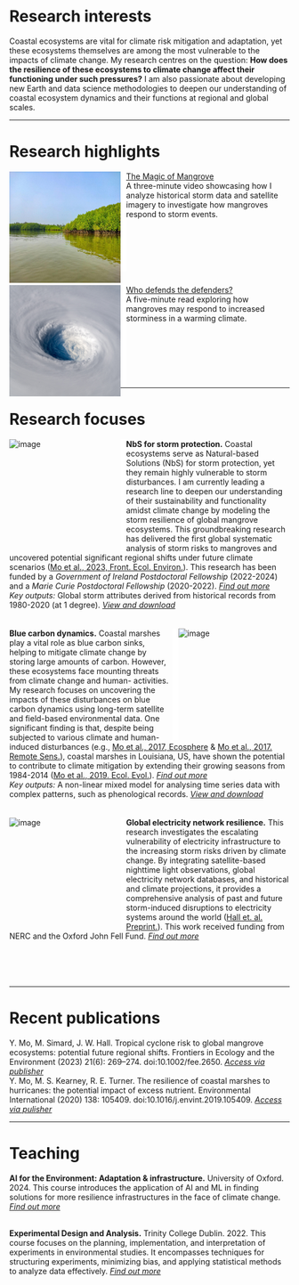 # Research interests
Coastal ecosystems are vital for climate risk mitigation and adaptation, yet these ecosystems themselves are among the most vulnerable to the impacts of climate change. My research centres on the question: **How does the resilience of these ecosystems to climate change affect their functioning under such pressures?** I am also passionate about developing new Earth and data science methodologies to deepen our understanding of coastal ecosystem dynamics and their functions at regional and global scales.

---
 # Research highlights
<img align="left" src="assets/img/mangrove.jpg" width="200" height="200" alt="image" /><img  align="left" src="assets/img/blank.png" height=180 width=10 alt="image" />[The Magic of Mangrove](https://www.youtube.com/watch?v=2gAxHTHOSKk) 
<br/> A three-minute video showcasing how I analyze historical storm data and satellite imagery to investigate how mangroves respond to storm events.
<br/>
<br/>
<br/>
<br/>
<br/>
<br/>
<br/>
<br/>
<img align="left" src="assets/img/storm.png" width="200" height="200" alt="image" /><img  align="left" src="assets/img/blank.png" height=180 width=10 alt="image" />[Who defends the defenders?](https://www.esa.org/blog/2023/09/29/tropical-cyclones-pose-risk-to-mangroves/)
<br/> A five-minute read exploring how mangroves may respond to increased storminess in a warming climate.
<br/>
<br/>
<br/>
<br/>
<br/>
<br/>
<br/>

---

# Research focuses
<img align="left" src="https://cdn-icons-png.flaticon.com/512/12433/12433416.png" width="200" height="200" alt="image" /><img  align="left" src="assets/img/blank.png" height=200 width=10 alt="image" />**NbS for storm protection.** Coastal ecosystems serve as Natural-based Solutions (NbS) for storm protection, yet they remain highly vulnerable to storm disturbances. I am currently leading a research line to deepen our understanding of their sustainability and functionality amidst climate change by modeling the storm resilience of global mangrove ecosystems. This groundbreaking research has delivered the first global systematic analysis of storm risks to mangroves and uncovered potential significant regional shifts under future climate scenarios ([Mo et al., 2023, Front. Ecol. Environ.](https://esajournals.onlinelibrary.wiley.com/doi/10.1002/fee.2650)). This research has been funded by a _Government of Ireland Postdoctoral Fellowship_ (2022-2024) and a _Marie Curie Postdoctoral Fellowship_ (2020-2022). [_Find out more_](https://github.com/moyu-ENV/CoastNet)
<br/> _Key outputs:_ Global storm attributes derived from historical records from 1980-2020 (at 1 degree). [_View and download_](https://code.earthengine.google.com/a015ac987033c1af7a351c0efc6c6043) 
<br/> 
<br/>
<br/>
<img align="right" src="https://landsat.gsfc.nasa.gov/wp-content/uploads/2016/12/AGU2016_Yu.Mo_.1.png" width="200" height="200" alt="image" /><img  align="right" src="assets/img/blank.png" height=200 width=10 alt="image" />**Blue carbon dynamics.** Coastal marshes play a vital role as blue carbon sinks, helping to mitigate climate change by storing large amounts of carbon. However, these ecosystems face mounting threats from climate change and human- activities. My research focuses on uncovering the impacts of these disturbances on blue carbon dynamics using long-term satellite and field-based environmental data. One significant finding is that, despite being subjected to various climate and human-induced disturbances (e.g., [Mo et al., 2017, Ecosphere](https://esajournals.onlinelibrary.wiley.com/doi/10.1002/ecs2.1811) & [Mo et al., 2017. Remote Sens.](https://www.mdpi.com/2072-4292/9/6/547)), coastal marshes in Louisiana, US, have shown the potential to contribute to climate mitigation by extending their growing seasons from 1984-2014 ([Mo et al., 2019. Ecol. Evol.](https://doi.org/10.1002/ece3.5215)). [_Find out more_](https://github.com/moyu-ENV/Dissertation2017) 
<br/>_Key outputs:_ A non-linear mixed model for analysing time series data with complex patterns, such as phenological records. [_View and download_](https://github.com/moyu-ENV/Dissertation2017) 
<br/>
<br/>
<br/>
<img align="left" src="https://sos.noaa.gov/ftp_mirror/land/earth_night/2012/media/thumbnail_big.jpg" width="200" height="200" alt="image" /><img  align="left" src="assets/img/blank.png" height=200 width=10 alt="image" />**Global electricity network resilience.** This research investigates the escalating vulnerability of electricity infrastructure to the increasing storm risks driven by climate change. By integrating satellite-based nighttime light observations, global electricity network databases, and historical and climate projections, it provides a comprehensive analysis of past and future storm-induced disruptions to electricity systems around the world ([Hall et. al. Preprint.](https://www.researchsquare.com/article/rs-4650238/v1)). This work received funding from  NERC and the Oxford John Fell Fund. [_Find out more_](https://github.com/moyu-ENV/powerOutageNL)
<br/>
<br/>
<br/>
<br/>
<br/>

---

# Recent publications
Y. Mo, M. Simard, J. W. Hall. Tropical cyclone risk to global mangrove ecosystems: potential future regional shifts. Frontiers in Ecology and the Environment (2023) 21(6): 269–274. doi:10.1002/fee.2650. [_Access via publisher_](https://esajournals.onlinelibrary.wiley.com/doi/full/10.1002/fee.2650) 
<br/>Y. Mo, M. S. Kearney, R. E. Turner. The resilience of coastal marshes to hurricanes: the potential impact of excess nutrient. Environmental International (2020) 138: 105409. doi:10.1016/j.envint.2019.105409. [_Access via pulisher_](https://www.sciencedirect.com/science/article/pii/S0160412019312814#:~:text=Because%20excess%20nutrient%20can%20reduce,the%20marshes'%20susceptibility%20to%20hurricanes.)

---

# Teaching 
**AI for the Environment: Adaptation & infrastructure.**  University of Oxford. 2024. This course introduces the application of AI and ML in finding solutions for more resilience infrastructures in the face of climate change. [_Find out more_](https://github.com/moyu-ENV/Teaching/tree/main/IECDT-Adaptation-infrastructure) 
<br/>

<br/>**Experimental Design and Analysis.** Trinity College Dublin. 2022. This course focuses on the planning, implementation, and interpretation of experiments in environmental studies. It encompasses techniques for structuring experiments, minimizing bias, and applying statistical methods to analyze data effectively. [_Find out more_](https://github.com/moyu-ENV/Teaching/tree/main/TCD-ZOU33070)

